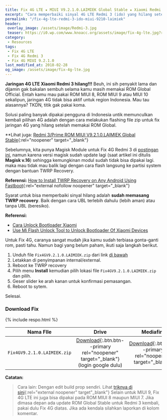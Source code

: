 ```yaml
---
title: Fix 4G LTE ★ MIUI V9.2.1.0.LAIMIEK Global Stable ★ Xiaomi Redmi 3
excerpt: "Cara memperbaiki sinyal 4G LTE Redmi 3 (ido) yang hilang setelah update/install ROM Global V9.2.1.0.LAIMIEK"
permalink: "/fix-4g-lte-redmi-3-ido-miui-9210-laimiek"
header:
 overlay_image: /assets/image/Redmi-3.jpg
 teaser: https://i0.wp.com/www.knoacc.org/assets/image/fix-4g-lte.jpg?resize=420,210
category:
 - Resources
tags:
 - Fix 4G LTE
 - Fix 4G Redmi 3
 - Fix 4G MIUI 9.2.1.0
last_modified_at: 2018-02-28
og_image: /assets/image/fix-4g-lte.jpg
---
```

**Jaringan 4G LTE Xiaomi Redmi 3 hilang!!!** Beuh, ini sih penyakit lama dan dijamin gak bakalan sembuh selama kamu masih memakai ROM Global Official. Entah kamu mau pakai ROM MIUI 8, ROM MIUI 9 atau MIUI 10 sekalipun, jaringan 4G tidak bisa aktif untuk region Indonesia. Mau tau alasannya? TKDN, titik gak pakai koma.

Solusi paling banyak dipakai pengguna di Indonesia untik memunculkan kembali pilihan 4G adalah dengan cara melakukan flashing file zip untuk fix jaringan 4G yang hilang setelah memakai ROM Global.

**Lihat juga: [Redmi 3/Prime ROM MIUI V9.2.1.0.LAIMIEK Global Stable](https://mi.knoacc.org/global-stable-miui-92-redmi-3-ido-fastboot-recovery){:rel="noopener" target="_blank"}

Sebelumnya, kita punya Magisk Module untuk Fix 4G Redmi 3 di [postingan ini](https://mi.knoacc.org/magisk-module-fix-4g-enable-redmi-3), namun karena versi magisk sudah update lagi (saat artikel ini ditulis **Magisk v.16**) sehingga kemungkinan modul sudah tidak bisa dipakai lagi. maka mau tidak mau balik lagi dengan cara flash langsung ke partisi system dengan bantuan TWRP Recovery.

**Referensi:** [How to Install TWRP Recovery on Any Android Using Fastboot](https://www.lineageosrom.net/2017/01/guide-install-twrp-recovery-any-android.html?){:rel="external nofollow noopener" target="_blank"}

Syarat untuk bisa memperbaiki sinyal hilang adalah **sudah memasang TWRP recovery**. Baik dengan cara UBL terlebih dahulu (lebih aman) atau tanpa UBL (beresiko).

**Referensi:**
- [Cara Unlock Bootloader Xiaomi](https://mi.knoacc.org/dijamin-sukses-unlock-bootloader-semua-xiaomi)
- [Use Mi Flash Unlock Tool to Unlock Bootloader Of Xiaomi Devices](https://www.lineageosrom.net/2017/01/use-mi-flash-unlock-tool-to-unlock.html)

Untuk Fix 4G, caranya sangat mudah jika kamu sudah terbiasa gonta-ganti rom, pasti tahu. Namun bagi yang belum paham, ikuti saja langkah berikut.

1. Unduh file `Fix4GV9.2.1.0.LAIMIEK.zip` dari link [di bawah](#download-fix)
2. Letakkan di penyimpanan internal/external.
3. Reboot ke TWRP recovery
4. Pilih menu **Install** kemudian pilih lokasi file `Fix4GV9.2.1.0.LAIMIEK.zip` dan pilih.
5. Geser slider ke arah kanan untuk konfirmasi pemasangan.
6. Reboot to sytem.

Selesai.

### Download Fix

{% include respo.html %}

| Nama FIle | Drive | Mediafire |
|------|:------:|:------:|
| `Fix4GV9.2.1.0.LAIMIEK.zip` | [Download](/dl/drive?id=1R1apEpHU4GjYLEbhKFeEOahktUUB2FZe&size=1.39MB&name=Fix4GV9.2.1.0.LAIMIEK.zip){:.btn.btn--primary rel="noopener" target="_blank"} (login google dulu) | [Download](/dl/mediafire?file?s382jwb8tysfynb&size=1.39MB&name=Fix4GV9.2.1.0.LAIMIEK.zip){:.btn.btn--primary rel="noopener" target="_blank"} |

**Catatan:**

> Cara lain: Dengan edit build prop sendiri. Lihat [triknya di sini](https://www.knoacc.org/2017/07/cara-paten-terbaru-mudah-unlock-4g-lte-xiaomi.html){:rel="external noopener" target"_blank"}
> Selain untuk MIUI 9, Fix 4G LTE ini juga bisa dipakai pada ROM MIUI 8 maupun MIUI 7.
> Jika dimasa depan ada update ROM Global Stable untuk Redmi 3 kembali, pakai dulu Fix 4G diatas. Jika ada kendala silahkan laporkan di kolom komentar.
